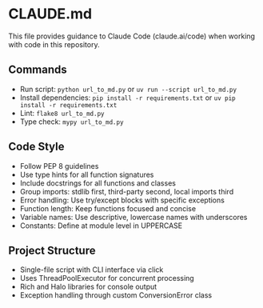 # CLAUDE.md

This file provides guidance to Claude Code (claude.ai/code) when working with code in this repository.

## Commands
- Run script: `python url_to_md.py` or `uv run --script url_to_md.py`
- Install dependencies: `pip install -r requirements.txt` or `uv pip install -r requirements.txt`
- Lint: `flake8 url_to_md.py`
- Type check: `mypy url_to_md.py`

## Code Style
- Follow PEP 8 guidelines
- Use type hints for all function signatures
- Include docstrings for all functions and classes
- Group imports: stdlib first, third-party second, local imports third
- Error handling: Use try/except blocks with specific exceptions
- Function length: Keep functions focused and concise
- Variable names: Use descriptive, lowercase names with underscores
- Constants: Define at module level in UPPERCASE

## Project Structure
- Single-file script with CLI interface via click
- Uses ThreadPoolExecutor for concurrent processing
- Rich and Halo libraries for console output
- Exception handling through custom ConversionError class